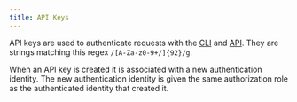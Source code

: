 ```yaml
---
title: API Keys
---
```


<head>
  <title>Ref | API Keys</title>
</head>

API keys are used to authenticate requests with the [CLI](/cli/authentication) and [API](/api/0#tag/Authentication). They are strings matching this regex `/[A-Za-z0-9+/]{92}/g`.

When an API key is created it is associated with a new authentication identity. The new authentication identity is given the same authorization role as the authenticated identity that created it.

